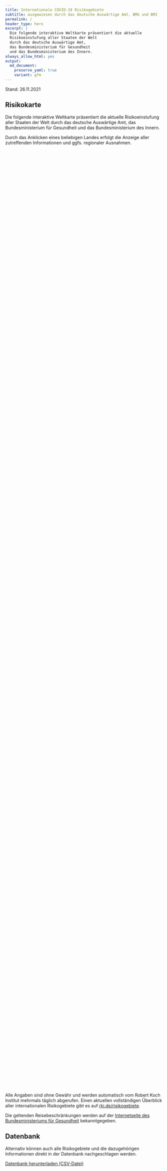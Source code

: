```yaml
---
title: Internationale COVID-19 Risikogebiete
subtitle: ausgewiesen durch das deutsche Auswärtige Amt, BMG und BMI
permalink: /
header_type: hero
excerpt: |
  Die folgende interaktive Weltkarte präsentiert die aktuelle
  Risikoeinstufung aller Staaten der Welt
  durch das deutsche Auswärtige Amt,
  das Bundesministerium für Gesundheit
  und das Bundesministerium des Innern.
always_allow_html: yes
output: 
  md_document:
    preserve_yaml: true
    variant: gfm
---
```


<!-- Modify _R/index_es.Rmd file instead -->

<p class="text-right font-weight-bold">

Stand: 26.11.2021

</p>

## Risikokarte

Die folgende interaktive Weltkarte präsentiert die aktuelle
Risikoeinstufung aller Staaten der Welt durch das deutsche Auswärtige
Amt, das Bundesministerium für Gesundheit und das Bundesministerium des
Innern.

<!--more-->

Durch das Anklicken eines beliebigen Landes erfolgt die Anzeige aller
zutreffenden Informationen und ggfs. regionaler Ausnahmen.

<div id="leaflet" class="leaflet html-widget" style="width:100%;height:75vh;">

</div>

<script src="https://corona-atlas.de/assets/data/locale_de.js"></script>

<script src="https://corona-atlas.de/assets/js/map.js"></script>

Alle Angaben sind ohne Gewähr und werden automatisch vom Robert Koch
Institut mehrmals täglich abgerufen. Einen aktuellen vollständigen
Überblick aller internationalen Risikogebiete gibt es auf
[rki.de/risikogebiete](https://rki.de/risikogebiete).

Die geltenden Reisebeschränkungen werden auf der [Internetseite des
Bundesministeriums für
Gesundheit](https://www.bundesgesundheitsministerium.de/coronavirus-infos-reisende)
bekanntgegeben.

## Datenbank

Alternativ können auch alle Risikogebiete und die dazugehörigen
Informationen direkt in der Datenbank nachgeschlagen werden.

<div id="reactable" class="reactable html-widget" style="width:auto;height:auto;"></div>
<script type="application/json" data-for="reactable">{"x":{"tag":{"name":"Reactable","attribs":{"data":{"Land/Region":["Afghanistan","Angola","Albanien","Andorra","Vereinigte Arabische Emirate","Argentinien","Armenien","Antigua und Barbuda","Australien","Österreich","Aserbaidschan","Burundi","Belgien","Benin","Burkina Faso","Bangladesch","Bulgarien","Bahrain","Bahamas","Bosnien und Herzegowina","Belarus","Belize","Bolivien","Brasilien","Barbados","Brunei Darussalam","Bhutan","Botsuana","Zentralafrikanische Republik","Kanada","Schweiz","Chile","China","Côte d'Ivoire","Kamerun","Kongo DR","Kongo","Kolumbien","Komoren","Cabo Verde","Costa Rica","Kuba","Zypern","Tschechische Republik","Deutschland","Dschibuti","Dominica","Dänemark","Dominikanische Republik","Algerien","Ecuador","Ägypten","Eritrea","Spanien","Estland","Äthiopien","Finnland","Fidschi","Frankreich","Mikronesien","Gabun","Vereinigtes Königreich","Georgien","Ghana","Guinea","Gambia","Guinea-Bissau","Äquatorialguinea","Griechenland","Grenada","Guatemala","Guyana","Hongkong","Honduras","Kroatien","Haiti","Ungarn","Indonesien","Indien","Irland","Iran","Irak","Island","Israel","Italien","Jamaika","Jordanien","Japan","Kasachstan","Kenia","Kirgisistan","Kambodscha","Kiribati","St. Kitts und Nevis","Südkorea","Kuwait","Laos","Libanon","Liberia","Libyen","St. Lucia","Liechtenstein","Sri Lanka","Lesotho","Litauen","Luxemburg","Lettland","Marokko","Monaco","Moldau","Madagaskar","Malediven","Mexiko","Marshallinseln","Nordmazedonien","Mali","Malta","Myanmar","Montenegro","Mongolei","Mosambik","Mauretanien","Mauritius","Malawi","Malaysia","Namibia","Niger","Nigeria","Nicaragua","Niue","Niederlande","Norwegen","Nepal","Nauru","Neuseeland","Oman","Pakistan","Panama","Peru","Philippinen","Palau","Papua-Neuguinea","Polen","Korea (Demokratische Volksrepublik)","Portugal","Paraguay","Katar","Rumänien","Russische Föderation","Ruanda","Saudi-Arabien","Sudan","Senegal","Singapur","Salomoninseln","Sierra Leone","El Salvador","San Marino","Somalia","Serbien","Südsudan","São Tomé und Príncipe","Surinam","Slowakei","Slowenien","Schweden","Eswatini","Seychellen","Syrische Arabische Republik","Tschad","Togo","Thailand","Tadschikistan","Turkmenistan","Timor Leste","Tonga","Trinidad und Tobago","Tunesien","Türkei","Tuvalu","Tansania","Uganda","Ukraine","Uruguay","Vereinigte Staaten","Usbekistan","Vatikanstadt","St. Vincent und die Grenadinen","Venezuela","Vietnam","Vanuatu","Samoa","Kosovo","Jemen","Südafrika","Sambia","Simbabwe"],"Risikoeinstufung":["Kein Risikogebiet","Kein Risikogebiet","Hochrisikogebiet","Kein Risikogebiet","Kein Risikogebiet","Kein Risikogebiet","Hochrisikogebiet","Kein Risikogebiet","Kein Risikogebiet","Hochrisikogebiet","Kein Risikogebiet","Hochrisikogebiet","Hochrisikogebiet","Kein Risikogebiet","Kein Risikogebiet","Kein Risikogebiet","Hochrisikogebiet","Kein Risikogebiet","Kein Risikogebiet","Hochrisikogebiet","Hochrisikogebiet","Hochrisikogebiet","Kein Risikogebiet","Kein Risikogebiet","Hochrisikogebiet","Kein Risikogebiet","Kein Risikogebiet","Virusvarianten-Gebiet","Kein Risikogebiet","Kein Risikogebiet","Kein Risikogebiet","Kein Risikogebiet","Kein Risikogebiet","Kein Risikogebiet","Hochrisikogebiet","Kein Risikogebiet","Hochrisikogebiet","Kein Risikogebiet","Kein Risikogebiet","Kein Risikogebiet","Kein Risikogebiet","Kein Risikogebiet","Kein Risikogebiet","Hochrisikogebiet",null,"Kein Risikogebiet","Hochrisikogebiet","Kein Risikogebiet","Kein Risikogebiet","Kein Risikogebiet","Kein Risikogebiet","Hochrisikogebiet","Kein Risikogebiet","Kein Risikogebiet","Hochrisikogebiet","Hochrisikogebiet","Kein Risikogebiet","Kein Risikogebiet","Kein Risikogebiet","Kein Risikogebiet","Kein Risikogebiet","Hochrisikogebiet","Hochrisikogebiet","Kein Risikogebiet","Kein Risikogebiet","Kein Risikogebiet","Kein Risikogebiet","Kein Risikogebiet","Hochrisikogebiet","Kein Risikogebiet","Kein Risikogebiet","Kein Risikogebiet","Kein Risikogebiet","Kein Risikogebiet","Hochrisikogebiet","Hochrisikogebiet","Hochrisikogebiet","Kein Risikogebiet","Kein Risikogebiet","Hochrisikogebiet","Hochrisikogebiet","Kein Risikogebiet","Kein Risikogebiet","Kein Risikogebiet","Kein Risikogebiet","Kein Risikogebiet","Kein Risikogebiet","Kein Risikogebiet","Kein Risikogebiet","Kein Risikogebiet","Kein Risikogebiet","Kein Risikogebiet","Kein Risikogebiet","Kein Risikogebiet","Kein Risikogebiet","Kein Risikogebiet","Hochrisikogebiet","Kein Risikogebiet","Kein Risikogebiet","Hochrisikogebiet","Kein Risikogebiet","Kein Risikogebiet","Kein Risikogebiet","Virusvarianten-Gebiet","Hochrisikogebiet","Kein Risikogebiet","Hochrisikogebiet","Kein Risikogebiet","Kein Risikogebiet","Hochrisikogebiet","Kein Risikogebiet","Kein Risikogebiet","Hochrisikogebiet","Kein Risikogebiet","Hochrisikogebiet","Kein Risikogebiet","Kein Risikogebiet","Kein Risikogebiet","Hochrisikogebiet","Hochrisikogebiet","Virusvarianten-Gebiet","Kein Risikogebiet","Kein Risikogebiet","Virusvarianten-Gebiet","Hochrisikogebiet","Virusvarianten-Gebiet","Kein Risikogebiet","Kein Risikogebiet","Kein Risikogebiet","Kein Risikogebiet","Hochrisikogebiet","Kein Risikogebiet","Kein Risikogebiet","Kein Risikogebiet","Kein Risikogebiet","Kein Risikogebiet","Kein Risikogebiet","Kein Risikogebiet","Kein Risikogebiet","Hochrisikogebiet","Kein Risikogebiet","Hochrisikogebiet","Kein Risikogebiet","Hochrisikogebiet","Kein Risikogebiet","Kein Risikogebiet","Kein Risikogebiet","Hochrisikogebiet","Hochrisikogebiet","Kein Risikogebiet","Kein Risikogebiet","Hochrisikogebiet","Kein Risikogebiet","Kein Risikogebiet","Kein Risikogebiet","Kein Risikogebiet","Kein Risikogebiet","Kein Risikogebiet","Kein Risikogebiet","Hochrisikogebiet","Kein Risikogebiet","Kein Risikogebiet","Kein Risikogebiet","Hochrisikogebiet","Hochrisikogebiet","Kein Risikogebiet","Virusvarianten-Gebiet","Hochrisikogebiet","Hochrisikogebiet","Kein Risikogebiet","Kein Risikogebiet","Hochrisikogebiet","Hochrisikogebiet","Hochrisikogebiet","Kein Risikogebiet","Kein Risikogebiet","Hochrisikogebiet","Kein Risikogebiet","Hochrisikogebiet","Kein Risikogebiet","Hochrisikogebiet","Kein Risikogebiet","Hochrisikogebiet","Kein Risikogebiet","Kein Risikogebiet","Hochrisikogebiet","Kein Risikogebiet","Hochrisikogebiet","Hochrisikogebiet","Hochrisikogebiet","Kein Risikogebiet","Kein Risikogebiet","Kein Risikogebiet","Hochrisikogebiet","Virusvarianten-Gebiet","Kein Risikogebiet","Virusvarianten-Gebiet"],"Details":[null,null,"Hochrisikogebiet seit 5. September 2021",null,null,null,"Hochrisikogebiet seit 19. September 2021",null,null,"- mit Ausnahme der Gemeinden Mittelberg und Jungholz und dem Rißtal im Gemeindegebiet von Vomp und Eben am Achensee (Hochrisikogebiet seit 14. November 2021)",null,"Hochrisikogebiet seit 26. September 2021","Hochrisikogebiet seit 21. November 2021",null,null,null,"Hochrisikogebiet seit 24. Oktober 2021",null,null,"Hochrisikogebiet seit 12. September 2021","Hochrisikogebiet seit 3. Oktober 2021","Hochrisikogebiet seit 19. September 2021",null,null,"Hochrisikogebiet seit 19. September 2021",null,null,"Virusvariantengebiet seit 28. November 2021",null,null,null,null,null,null,"Hochrisikogebiet seit 24. Oktober 2021",null,"Republik (Hochrisikogebiet seit 24. Oktober 2021)",null,null,null,null,null,null,"Hochrisikogebiet seit 14. November 2021",null,null,"Hochrisikogebiet seit 22. August 2021",null,null,null,null,"Hochrisikogebiet seit 24. Januar 2021",null,null,"Hochrisikogebiet seit 10. Oktober 2021","Hochrisikogebiet seit 26. September 2021",null,null,null,null,null,"Großbritannien und Nordirland inkl. der Isle of Man sowie aller Kanalinseln und aller britischen Überseegebiete (Hochrisikogebiet seit 7. Juli 2021)","Hochrisikogebiet seit 25. Juli 2021",null,null,null,null,null,"Hochrisikogebiet seit 21. November 2021",null,null,null,null,null,"Hochrisikogebiet seit 24. Oktober 2021","Hochrisikogebiet seit 8. August 2021","Hochrisikogebiet seit 14. November 2021",null,null,"Hochrisikogebiet seit 21. November 2021","Hochrisikogebiet seit 24. Januar 2021",null,null,null,null,null,null,null,null,null,null,null,null,null,null,null,"Hochrisikogebiet seit 14. November 2021",null,null,"Hochrisikogebiet seit 18. Juli 2021",null,null,null,"Virusvariantengebiet seit 28. November 2021","Hochrisikogebiet seit 3. Oktober 2021",null,"Hochrisikogebiet seit 10. Oktober 2021",null,null,"Republik (Hochrisikogebiet seit 19. September 2021)",null,null,"Hochrisikogebiet seit 8. August 2021",null,"Hochrisikogebiet seit 22. August 2021",null,null,null,"Hochrisikogebiet seit 15. August 2021","Hochrisikogebiet seit 13. Juni 2021","Virusvariantengebiet seit 28. November 2021",null,null,"Virusvariantengebiet seit 28. November 2021","Hochrisikogebiet seit 13. Juni 2021","Virusvariantengebiet seit 28. November 2021",null,null,null,null,"(Hochrisikogebiet seit 21. November 2021) und die folgenden überseeischen Teile des Königreichs der Niederlande gelten als Hochrisikogebiete: -Bonaire (Hochrisikogebiet seit 27. Juli 2021); -Sint Eustatius (Hochrisikogebiet seit 27. Juli 2021); -Saba (Hochrisikogebiet seit 27. Juli 2021)",null,null,null,null,null,null,null,null,"Hochrisikogebiet seit 8. August 2021",null,"Hochrisikogebiet seit 8. August 2021",null,"Hochrisikogebiet seit 8. August 2021",null,null,null,"Hochrisikogebiet seit 3. Oktober 2021","Hochrisikogebiet seit 7. Juli 2021",null,null,"Hochrisikogebiet seit 31. Januar 2021",null,null,null,null,null,null,null,"Hochrisikogebiet seit 5. September 2021",null,null,null,"Hochrisikogebiet seit 31. Oktober 2021","Hochrisikogebiet seit 26. September 2021",null,"Virusvariantengebiet seit 28. November 2021","Hochrisikogebiet seit 14. Februar 2021","Hochrisikogebiet seit 31. Januar 2021",null,null,"Hochrisikogebiet seit 8. August 2021","Hochrisikogebiet seit 8. August 2021","Hochrisikogebiet seit 8. August 2021",null,null,"Hochrisikogebiet seit 8. August 2021",null,"Hochrisikogebiet seit 17. August 2021",null,"Hochrisikogebiet seit 14. März 2021",null,"Hochrisikogebiet seit 10. Oktober 2021",null,null,"Hochrisikogebiet seit 8. August 2021",null,"Hochrisikogebiet seit 26. September 2021","Bolivarische Republik (Hochrisikogebiet seit 19. September 2021)","Hochrisikogebiet seit 15. August 2021",null,null,null,"Hochrisikogebiet seit 10. Oktober 2021","Virusvariantengebiet seit 28. November 2021",null,"Virusvariantengebiet seit 28. November 2021"]},"columns":[{"accessor":"Land/Region","name":"Land/Region","type":"character"},{"accessor":"Risikoeinstufung","name":"Risikoeinstufung","type":"character"},{"accessor":"Details","name":"Details","type":"character"}],"filterable":true,"searchable":true,"defaultPageSize":10,"showPageSizeOptions":true,"pageSizeOptions":[10,25,50,100],"paginationType":"jump","showPageInfo":true,"minRows":1,"striped":true,"dataKey":"de999b441a0c55cae530bbb789bee3d4","key":"de999b441a0c55cae530bbb789bee3d4"},"children":[]},"class":"reactR_markup"},"evals":[],"jsHooks":[]}</script>

<p class="text-center my-5">

<a href="assets/dist/db_countries_risk_de.csv" class="btn btn-primary">Datenbank
herunterladen (CSV-Datei)</a>

</p>
